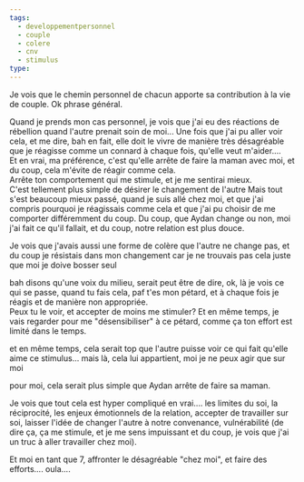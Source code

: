 ```yaml
---
tags:
  - developpementpersonnel
  - couple
  - colere
  - cnv
  - stimulus
type:
---
```


Je vois que le chemin personnel de chacun apporte sa contribution à la vie de couple. Ok phrase général.

Quand je prends mon cas personnel, je vois que j'ai eu des réactions de rébellion quand l'autre prenait soin de moi... Une fois que j'ai pu aller voir cela, et me dire, bah en fait, elle doit le vivre de manière très désagréable que je réagisse comme un connard à chaque fois, qu'elle veut m'aider....  
Et en vrai, ma préférence, c'est qu'elle arrête de faire la maman avec moi, et du coup, cela m'évite de réagir comme cela.  
Arrête ton comportement qui me stimule, et je me sentirai mieux.  
C'est tellement plus simple de désirer le changement de l'autre
Mais tout s'est beaucoup mieux passé, quand je suis allé chez moi, et que j'ai compris pourquoi je réagissais comme cela et que j'ai pu choisir de me comporter différemment du coup.
Du coup, que Aydan change ou non, moi j'ai fait ce qu'il fallait, et du coup, notre relation est plus douce.

Je vois que j'avais aussi une forme de colère que l'autre ne change pas, et du coup je résistais dans mon changement car je ne trouvais pas cela juste que moi je doive bosser seul

bah disons qu'une voix du milieu, serait peut être de dire, ok, là je vois ce qui se passe, quand tu fais cela, paf t'es mon pétard, et à chaque fois je réagis et de manière non appropriée.  
Peux tu le voir, et accepter de moins me stimuler? Et en même temps, je vais regarder pour me "désensibiliser" à ce pétard, comme ça ton effort est limité dans le temps.

et en même temps, cela serait top que l'autre puisse voir ce qui fait qu'elle aime ce stimulus... mais là, cela lui appartient, moi je ne peux agir que sur moi

pour moi, cela serait plus simple que Aydan arrête de faire sa maman.

Je vois que tout cela est hyper compliqué en vrai.... les limites du soi, la réciprocité, les enjeux émotionnels de la relation, accepter de travailler sur soi, laisser l'idée de changer l'autre à notre convenance, vulnérabilité (de dire ça, ça me stimule, et je me sens impuissant et du coup, je vois que j'ai un truc à aller travailler chez moi).

Et moi en tant que 7, affronter le désagréable "chez moi", et faire des efforts.... oula....